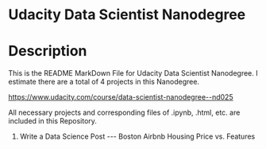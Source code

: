 # Udacity Data Scientist Nanodegree

# Description
This is the README MarkDown File for Udacity Data Scientist Nanodegree. I estimate there are a total of 4 projects in this Nanodegree.

<https://www.udacity.com/course/data-scientist-nanodegree--nd025>

All necessary projects and corresponding files of .ipynb, .html, etc. are included in this Repository.

1. Write a Data Science Post --- Boston Airbnb Housing Price vs. Features


